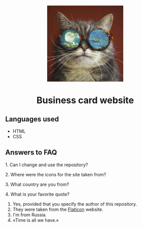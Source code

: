 <p align="center">
<img src="multimedia/photo/ph-1.jpg" width="240px" height="240px"></img>
</p>

<h1 align="center">Business card website</h1>

<h2>Languages used</h2>
<ul>
  <li>HTML</li>
  <li>CSS</li>
</ul>

<h2>Answers to FAQ</h2>
<p>1. Can I change and use the repository?</p>
<p>2. Where were the icons for the site taken from?</p>
<p>3. What country are you from?</p>
<p>4. What is your favorite quote?</p>
<ol>
  <li>Yes, provided that you specify the author of this repository.</li>
  <li>They were taken from the <a href="https://www.flaticon.com/" target="_blank">Flaticon</a> website.</li>
  <li>I'm from Russia.</li>
  <li>«Time is all we have.»</li>
</ol>
